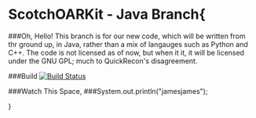 # ScotchOARKit - Java Branch{

###Oh, Hello! 
This branch is for our new code, which will be written from thr ground up, in Java, rather than a mix of langauges such as Python and C++. The code is not licensed as of now, but when it it, it will be licensed under the GNU GPL; much to QuickRecon's disagreement.

###Build
[![Build Status](http://jenkins.zenoton.com/jenkins/job/ScotchOARKit/badge/icon)](http://jenkins.zenoton.com/jenkins/job/ScotchOARKit/)

###Watch This Space,
###System.out.println("jamesjames");

}




